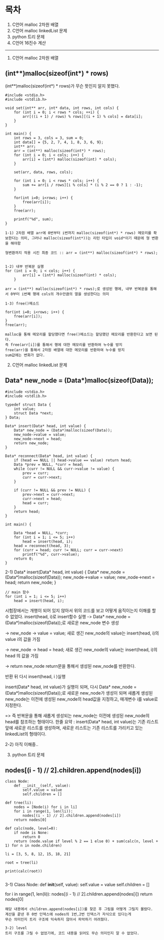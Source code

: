# 목차 

1. C언어 malloc 2차원 배열 
2. C언어 malloc linkedList 문제 
3. python 트리 문제
4. C언어 16진수 계산 
 

<hr/>

1. C언어 malloc 2차원 배열 

<h2>(int**)malloc(sizeof(int*) * rows)</h2>

(int**)malloc(sizeof(int*) * rows)가 무슨 뜻인지 알지 못했다.

```
#include <stdio.h>
#include <stdlib.h>
 
void set(int** arr, int* data, int rows, int cols) {
    for (int i = 0; i < rows * cols; ++i) {
        arr[((i + 1) / rows) % rows][(i + 1) % cols] = data[i];
    }
}
 
int main() {
    int rows = 3, cols = 3, sum = 0;
    int data[] = {5, 2, 7, 4, 1, 8, 3, 6, 9}; 
    int** arr;
    arr = (int**) malloc(sizeof(int*) * rows);
    for (int i = 0; i < cols; i++) {
        arr[i] = (int*) malloc(sizeof(int) * cols);
    }
 
    set(arr, data, rows, cols);
 
    for (int i = 0; i < rows * cols; i++) {
        sum += arr[i / rows][i % cols] * (i % 2 == 0 ? 1 : -1);
    }
 
    for(int i=0; i<rows; i++) {
        free(arr[i]);
    }
    free(arr);
 
    printf("%d", sum);
}

```
        
    1-1) 2차원 배열 arr에 0번부터 i번까지 malloc(sizeof(int*) * rows) 메모리를 확보한다는 의미, 그러나 malloc(sizeof(int*))는 리턴 타입이 void*이기 때문에 형 변환을 해야함 

    형변환까지 적용 시킨 최종 코드 :: arr = (int**) malloc(sizeof(int*) * rows);


    1-2) 내부 반복문 실행 
    for (int i = 0; i < cols; i++) {
            arr[i] = (int*) malloc(sizeof(int) * cols);
        }

    arr = (int**) malloc(sizeof(int*) * rows);로 생성된 행에, 내부 반복문을 통해서 0부터 i번째 행에 cols의 개수만큼의 열을 생성한다는 의미 

    1-3) free()메소드 

    for(int i=0; i<rows; i++) {
        free(arr[i]);
    }
    free(arr);        

    malloc을 통해 메모리를 할당했다면 free()메소드는 할당했던 메모리를 반환한다고 보면 된다. 
    즉 free(arr[i])를 통해서 행에 대한 메모리를 반환하여 누수를 방지
    free(arr)을 통해서 2차원 배열에 대한 메모리를 반환하여 누수를 방지 
    sum값에는 변화가 없다. 


2. C언어 malloc linkedList 문제 

<h2> Data* new_node = (Data*)malloc(sizeof(Data));</h2>

```
#include <stdio.h>   
#include <stdlib.h>  
 
typedef struct Data {
    int value;
    struct Data *next;
} Data;
 
Data* insert(Data* head, int value) {
    Data* new_node = (Data*)malloc(sizeof(Data));
    new_node->value = value;
    new_node->next = head;
    return new_node;
}
 
Data* reconnect(Data* head, int value) {
    if (head == NULL || head->value == value) return head;
    Data *prev = NULL, *curr = head;
    while (curr != NULL && curr->value != value) {
        prev = curr;
        curr = curr->next;
    }
 
    if (curr != NULL && prev != NULL) {
        prev->next = curr->next;
        curr->next = head;
        head = curr;
    }
    return head;
}
 
int main() {
 
    Data *head = NULL, *curr;
    for (int i = 1; i <= 5; i++)
        head = insert(head, i);
    head = reconnect(head, 3);
    for (curr = head; curr != NULL; curr = curr->next)
        printf("%d", curr->value);
    return 0; 
}

```

2-1) Data* insert(Data* head, int value) {
    Data* new_node = (Data*)malloc(sizeof(Data));
    new_node->value = value;
    new_node->next = head;
    return new_node;
}

    // main 함수 
    for (int i = 1; i <= 5; i++)
        head = insert(head, i);


시험장에서는 개행이 되어 있지 않아서 위의 코드를 보고 어떻게 움직이는지 이해를 할 수 없었다. 
insert(head, i)로 insert함수 실행
 -> Data* new_node = (Data*)malloc(sizeof(Data));로 새로운 new_node 변수 생성

 -> new_node -> value = value;
 새로 생긴 new_node의 value는 insert(head, i)의 value i의 값을 가짐

 -> new_node -> head = head;
 새로 생긴 new_node의 value는 insert(head, i)의 head 의 값을 가짐
 
 -> return new_node 
return문을 통해서 생성된 new_node를 반환한다. 

반환 뒤 다시 insert(head, i )실행

insert(Data* head, int value)가 실행이 되며, 다시 Data* new_node = (Data*)malloc(sizeof(Data));로 새로운 new_node가 생성이 되며 
새롭게 생성된 new_node는 이전에 생성된 new_node의 head값을 지정하고, 매개변수 i를 value로 지정한다. 

=> 즉 반복문을 통해 새롭게 생성되는 new_node는 이전에 생성된 new_node의 head를 참조하는 형태이다.
한줄 요약 : insert(Data* head, int value)는 기존 리스트 앞에 새로운 리스트를 생성하며, 새로운 리스트는 기존 리스트를 가리키고 있는 linkedList의 형태이다. 


2-2) 아직 이해중.. 

 
3. python 트리 문제

<h2> nodes[(i - 1) // 2].children.append(nodes[i])</h2>

```
class Node:
    def __init__(self, value):
        self.value = value
        self.children = []
 
def tree(li):
    nodes = [Node(i) for i in li]
    for i in range(1, len(li)):
        nodes[(i - 1) // 2].children.append(nodes[i])
    return nodes[0]
 
def calc(node, level=0):
    if node is None:
        return 0
    return (node.value if level % 2 == 1 else 0) + sum(calc(n, level + 1) for n in node.children)
 
li = [3, 5, 8, 12, 15, 18, 21]
 
root = tree(li)
 
print(calc(root)) 


```

3-1) 
Class Node:
    def __init__(self, value):
        self.value = value
        self.children = []

for i in range(1, len(li)):
        nodes[(i - 1) // 2].children.append(nodes[i])
    return nodes[0]

    해당 내용에서 children.append(nodes[i])를 찾은 후 그림을 어떻게 그릴지 몰랐다. 
    계산을 끝낸 후 0번 인덱스에 nodes의 1번,2번 인덱스가 자식으로 있다는게 
    무슨 의미인지 트리 구조에 익숙하지 않아서 파악하기 어려웠다.

    3-2) level 
    트리 구조를 그릴 수 없었기에, 코드 내용을 읽어도 무슨 의미인지 알 수 없었다. 

